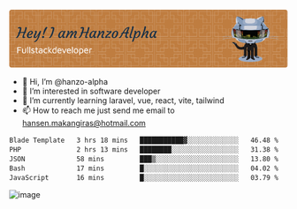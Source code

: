![Header](./github-header-image.png)

- 👋 Hi, I’m @hanzo-alpha
- 👀 I’m interested in software developer
- 🌱 I’m currently learning laravel, vue, react, vite, tailwind
- 📫 How to reach me just send me email to hansen.makangiras@hotmail.com 

<!---
hanzo-alpha/hanzo-alpha is a ✨ special ✨ repository because its `README.md` (this file) appears on your GitHub profile.
You can click the Preview link to take a look at your changes.
--->

<!--START_SECTION:waka-->

```txt
Blade Template   3 hrs 18 mins   ███████████▓░░░░░░░░░░░░░   46.48 %
PHP              2 hrs 13 mins   ████████░░░░░░░░░░░░░░░░░   31.38 %
JSON             58 mins         ███▒░░░░░░░░░░░░░░░░░░░░░   13.80 %
Bash             17 mins         █░░░░░░░░░░░░░░░░░░░░░░░░   04.02 %
JavaScript       16 mins         █░░░░░░░░░░░░░░░░░░░░░░░░   03.79 %
```

<!--END_SECTION:waka-->

![image](https://github.com/hanzo-alpha/hanzo-alpha/assets/111342797/c4bd2977-6123-4017-8652-6e166259b484)

